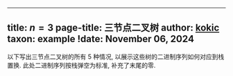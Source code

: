 
---
title: $n=3$
page-title: 三节点二叉树
author: [kokic](/kokic.md)
taxon: example
!date: November 06, 2024
---

以下写出三节点二叉树的所有 $5$ 种情况, 以展示这些树的二进制序列如何对应到栈置换. 
此处二进制序列按栈弹空为标准, 补充了末尾的零. 

[](./stack-permutation-0001.typ#:block)
